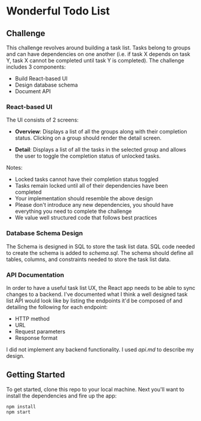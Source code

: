 # Wonderful Todo List

## Challenge

This challenge revolves around building a task list. Tasks belong to groups and can have
dependencies on one another (i.e. if task X depends on task Y, task X cannot be completed until
task Y is completed). The challenge includes 3 components:

* Build React-based UI
* Design database schema
* Document API

### React-based UI

The UI consists of 2 screens:

* **Overview**: Displays a list of all the groups along with their completion status. Clicking on 
  a group should render the detail screen.

* **Detail**: Displays a list of all the tasks in the selected group and allows the user to toggle 
  the completion status of unlocked tasks.

Notes:

* Locked tasks cannot have their completion status toggled
* Tasks remain locked until all of their dependencies have been completed
* Your implementation should resemble the above design
* Please don't introduce any new dependencies, you should have everything you need to complete
  the challenge
* We value well structured code that follows best practices

### Database Schema Design 

The Schema is designed in SQL to store the task list data. SQL code needed to create
the schema is added to _schema.sql_. The schema should define all tables, columns, and constraints needed
to store the task list data.

### API Documentation

In order to have a useful task list UX, the React app needs to be able to sync changes to a backend.
I've documented what I think a well designed task list API would look like by listing the endpoints
it'd be composed of and detailing the following for each endpoint:

* HTTP method
* URL
* Request parameters
* Response format

I did not implement any backend functionality.
I used _api.md_ to describe my design.

## Getting Started

To get started, clone this repo to your local machine. Next you'll want to install the dependencies
and fire up the app:

```
npm install
npm start
```
